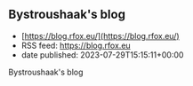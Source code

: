 ## Bystroushaak's blog
 - [https://blog.rfox.eu/](https://blog.rfox.eu/)
 - RSS feed: https://blog.rfox.eu
 - date published: 2023-07-29T15:15:11+00:00

Bystroushaak's blog

